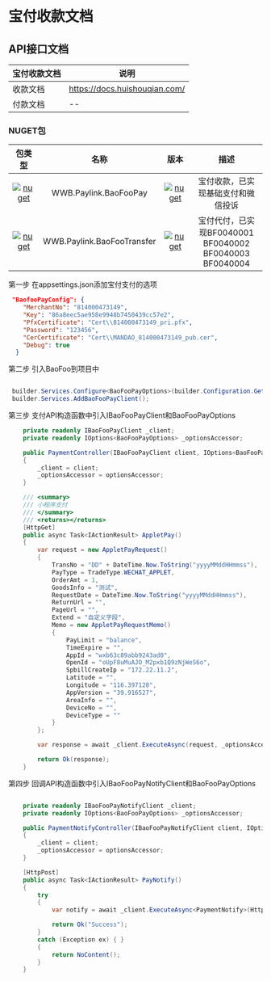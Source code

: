 ﻿宝付收款文档
===

API接口文档
---
|宝付收款文档|	说明|
| ---- | ---- |
|收款文档|	https://docs.huishouqian.com/|
|付款文档|	--|

### NUGET包

|包类型|名称|版本|描述|
|:----:|:----:|:----:|:---:|
| [![nuget](https://shields.io/badge/-Nuget-yellow?cacheSeconds=60)](https://www.nuget.org/packages/WWB.Paylink.BaoFooPay/) | WWB.Paylink.BaoFooPay  |  [![nuget](https://img.shields.io/nuget/v/WWB.Paylink.BaoFooPay.svg?cacheSeconds=60)](https://www.nuget.org/packages/WWB.Paylink.BaoFooPay/) | 宝付收款，已实现基础支付和微信投诉|
| [![nuget](https://shields.io/badge/-Nuget-yellow?cacheSeconds=60)](https://www.nuget.org/packages/WWB.Paylink.BaoFooTransfer/) | WWB.Paylink.BaoFooTransfer  |  [![nuget](https://img.shields.io/nuget/v/WWB.Paylink.BaoFooTransfer.svg?cacheSeconds=60)](https://www.nuget.org/packages/WWB.Paylink.BaoFooTransfer/) | 宝付代付，已实现BF0040001 BF0040002 BF0040003 BF0040004|


第一步 在appsettings.json添加宝付支付的选项
````json
 "BaofooPayConfig": {
    "MerchantNo": "814000473149",
    "Key": "86a8eec5ae958e9948b7450439cc57e2",
    "PfxCertificate": "Cert\\814000473149_pri.pfx",
    "Password": "123456",
    "CerCertificate": "Cert\\MANDAO_814000473149_pub.cer",
    "Debug": true
  }
````

第二步 引入BaoFoo到项目中
````c#

 builder.Services.Configure<BaoFooPayOptions>(builder.Configuration.GetSection("BaofooPayConfig"));
 builder.Services.AddBaoFooPayClient();

````

第三步 支付API构造函数中引入IBaoFooPayClient和BaoFooPayOptions
````c#
    private readonly IBaoFooPayClient _client;
    private readonly IOptions<BaoFooPayOptions> _optionsAccessor;

    public PaymentController(IBaoFooPayClient client, IOptions<BaoFooPayOptions> optionsAccessor)
    {
        _client = client;
        _optionsAccessor = optionsAccessor;
    }

    /// <summary>
    /// 小程序支付
    /// </summary>
    /// <returns></returns>
    [HttpGet]
    public async Task<IActionResult> AppletPay()
    {
        var request = new AppletPayRequest()
        {
            TransNo = "DD" + DateTime.Now.ToString("yyyyMMddHHmmss"),
            PayType = TradeType.WECHAT_APPLET,
            OrderAmt = 1,
            GoodsInfo = "测试",
            RequestDate = DateTime.Now.ToString("yyyyMMddHHmmss"),
            ReturnUrl = "",
            PageUrl = "",
            Extend = "自定义字段",
            Memo = new AppletPayRequestMemo()
            {
                PayLimit = "balance",
                TimeExpire = "",
                AppId = "wxb63c89abb9243ad0",
                OpenId = "oUpF8uMuAJO_M2pxb1Q9zNjWeS6o",
                SpbillCreateIp = "172.22.11.2",
                Latitude = "",
                Longitude = "116.397128",
                AppVersion = "39.916527",
                AreaInfo = "",
                DeviceNo = "",
                DeviceType = ""
            }
        };

        var response = await _client.ExecuteAsync(request, _optionsAccessor.Value);

        return Ok(response);
    }
````

第四步 回调API构造函数中引入IBaoFooPayNotifyClient和BaoFooPayOptions

````c#

    private readonly IBaoFooPayNotifyClient _client;
    private readonly IOptions<BaoFooPayOptions> _optionsAccessor;

    public PaymentNotifyController(IBaoFooPayNotifyClient client, IOptions<BaoFooPayOptions> optionsAccessor)
    {
        _client = client;
        _optionsAccessor = optionsAccessor;
    }

    [HttpPost]
    public async Task<IActionResult> PayNotify()
    {
        try
        {
            var notify = await _client.ExecuteAsync<PaymentNotify>(HttpContext.Request, _optionsAccessor.Value);

            return Ok("Success");
        }
        catch (Exception ex) { }
        {
            return NoContent();
        }
    }

````